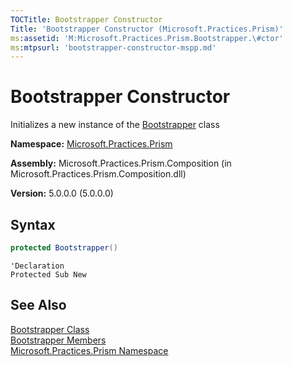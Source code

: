 ```yaml
---
TOCTitle: Bootstrapper Constructor
Title: 'Bootstrapper Constructor (Microsoft.Practices.Prism)'
ms:assetid: 'M:Microsoft.Practices.Prism.Bootstrapper.\#ctor'
ms:mtpsurl: 'bootstrapper-constructor-mspp.md'
---
```


# Bootstrapper Constructor

Initializes a new instance of the [Bootstrapper](/patterns-practices/reference/bootstrapper-class-mspp) class

**Namespace:** [Microsoft.Practices.Prism](/patterns-practices/reference/mspp-namespace)

**Assembly:** Microsoft.Practices.Prism.Composition (in Microsoft.Practices.Prism.Composition.dll)

**Version:** 5.0.0.0 (5.0.0.0)

## Syntax
```C#
protected Bootstrapper()
```
```VB
'Declaration
Protected Sub New
```

## See Also
[Bootstrapper Class](/patterns-practices/reference/bootstrapper-class-mspp)<br/>
[Bootstrapper Members](/patterns-practices/reference/bootstrapper-members-mspp)<br/>
[Microsoft.Practices.Prism Namespace](/patterns-practices/reference/mspp-namespace)